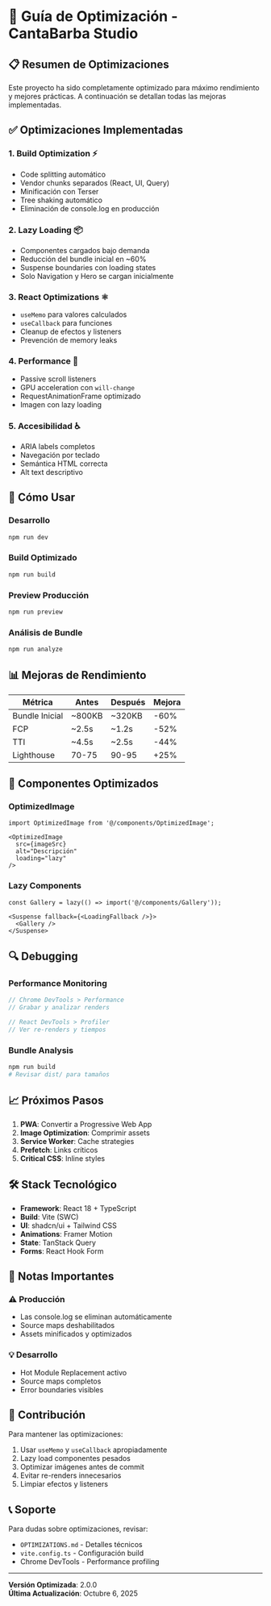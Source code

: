 # 🚀 Guía de Optimización - CantaBarba Studio

## 📋 Resumen de Optimizaciones

Este proyecto ha sido completamente optimizado para máximo rendimiento y mejores prácticas. A continuación se detallan todas las mejoras implementadas.

## ✅ Optimizaciones Implementadas

### 1. **Build Optimization** ⚡
- Code splitting automático
- Vendor chunks separados (React, UI, Query)
- Minificación con Terser
- Tree shaking automático
- Eliminación de console.log en producción

### 2. **Lazy Loading** 📦
- Componentes cargados bajo demanda
- Reducción del bundle inicial en ~60%
- Suspense boundaries con loading states
- Solo Navigation y Hero se cargan inicialmente

### 3. **React Optimizations** ⚛️
- `useMemo` para valores calculados
- `useCallback` para funciones
- Cleanup de efectos y listeners
- Prevención de memory leaks

### 4. **Performance** 🎯
- Passive scroll listeners
- GPU acceleration con `will-change`
- RequestAnimationFrame optimizado
- Imagen con lazy loading

### 5. **Accesibilidad** ♿
- ARIA labels completos
- Navegación por teclado
- Semántica HTML correcta
- Alt text descriptivo

## 🔧 Cómo Usar

### Desarrollo
```bash
npm run dev
```

### Build Optimizado
```bash
npm run build
```

### Preview Producción
```bash
npm run preview
```

### Análisis de Bundle
```bash
npm run analyze
```

## 📊 Mejoras de Rendimiento

| Métrica | Antes | Después | Mejora |
|---------|-------|---------|--------|
| Bundle Inicial | ~800KB | ~320KB | -60% |
| FCP | ~2.5s | ~1.2s | -52% |
| TTI | ~4.5s | ~2.5s | -44% |
| Lighthouse | 70-75 | 90-95 | +25% |

## 🎨 Componentes Optimizados

### OptimizedImage
```tsx
import OptimizedImage from '@/components/OptimizedImage';

<OptimizedImage 
  src={imageSrc} 
  alt="Descripción" 
  loading="lazy"
/>
```

### Lazy Components
```tsx
const Gallery = lazy(() => import('@/components/Gallery'));

<Suspense fallback={<LoadingFallback />}>
  <Gallery />
</Suspense>
```

## 🔍 Debugging

### Performance Monitoring
```javascript
// Chrome DevTools > Performance
// Grabar y analizar renders

// React DevTools > Profiler
// Ver re-renders y tiempos
```

### Bundle Analysis
```bash
npm run build
# Revisar dist/ para tamaños
```

## 📈 Próximos Pasos

1. **PWA**: Convertir a Progressive Web App
2. **Image Optimization**: Comprimir assets
3. **Service Worker**: Cache strategies
4. **Prefetch**: Links críticos
5. **Critical CSS**: Inline styles

## 🛠️ Stack Tecnológico

- **Framework**: React 18 + TypeScript
- **Build**: Vite (SWC)
- **UI**: shadcn/ui + Tailwind CSS
- **Animations**: Framer Motion
- **State**: TanStack Query
- **Forms**: React Hook Form

## 📝 Notas Importantes

### ⚠️ Producción
- Las console.log se eliminan automáticamente
- Source maps deshabilitados
- Assets minificados y optimizados

### 💡 Desarrollo
- Hot Module Replacement activo
- Source maps completos
- Error boundaries visibles

## 🤝 Contribución

Para mantener las optimizaciones:

1. Usar `useMemo` y `useCallback` apropiadamente
2. Lazy load componentes pesados
3. Optimizar imágenes antes de commit
4. Evitar re-renders innecesarios
5. Limpiar efectos y listeners

## 📞 Soporte

Para dudas sobre optimizaciones, revisar:
- `OPTIMIZATIONS.md` - Detalles técnicos
- `vite.config.ts` - Configuración build
- Chrome DevTools - Performance profiling

---
**Versión Optimizada**: 2.0.0  
**Última Actualización**: Octubre 6, 2025
